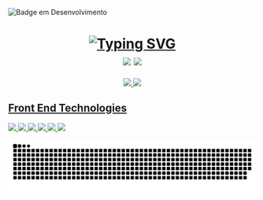 
<!--img src="https://hits.seeyoufarm.com/api/count/incr/badge.svg?url=https%3A%2F%2Fgithub.com%2F{Aninhacgs}1212%2Fhit-counter"/-->
![Badge em Desenvolvimento](http://img.shields.io/static/v1?label=STATUS&message=Portfolio%20Front-End%20em%20Desenvolvimento&color=993399&style=for-the-badge)


<h1 text align="center"><a href="https://git.io/typing-svg"><img src="https://readme-typing-svg.herokuapp.com?font=Fira+Codes&size=35&pause=1000&color=C71585&labe&center=true&width=785&height=70&lines=Hello+I'm+Ana+Claudia;I'm+Front-End+Developer;I+program+in+Anguar+and+React;" alt="Typing SVG" /></a>
<div left="center">
<a href="https://gitlab.com/Annecgs" target="_blank"><img src="https://img.shields.io/badge/gitlab-%23181717.svg?style=for-the-badge&logo=gitlab&logoColor=white"/></a>
  <a href="https://codepen.io/AnaGomes" target="_blank"><img src="https://img.shields.io/badge/Codepen-000000?style=for-the-badge&logo=codepen&logoColor=white"/></a>
</di>
</h1>


<div align="center">
  <a href="https://github.com/Aninhacgs">
   <img height = 180em src = "https://github-readme-stats-git-masterrstaa-rickstaa.vercel.app/api?username=Aninhacgs&theme=dracula"/>
  <!--img height="180em" src="https://github-readme-stats.vercel.app/api?username=Aninhacgs&show_icons=true&theme=dracula&include_all_commits=true&count_private=true"/-->
  <img height="180em" src="https://github-readme-stats.vercel.app/api/top-langs/?username=Aninhacgs&layout=compact&langs_count=7&theme=dracula"/>
</div>
  
  
  <h2>Front End Technologies</h2>
  
  <div align="left">
    <img src="https://img.shields.io/badge/Angular-DD0031?style=for-the-badge&logo=angular&logoColor=white"/>
    <img src="https://img.shields.io/badge/jQuery-0769AD?style=for-the-badge&logo=jquery&logoColor=white"/>
    <img src="https://img.shields.io/badge/CSS3-1572B6?style=for-the-badge&logo=css3&logoColor=white"/>
    <img src="https://img.shields.io/badge/HTML5-E34F26?style=for-the-badge&logo=html5&logoColor=white"/>
    <img src="https://img.shields.io/badge/JavaScript-323330?style=for-the-badge&logo=javascript&logoColor=F7DF1E"/>
    <img src="https://img.shields.io/badge/TypeScript-007ACC?style=for-the-badge&logo=typescript&logoColor=white"/>
  </div>
  
  
  <!--br/><br/>
  <h2>My GitHub Profile Trophy</h2-->
  
  <!--[![trophy](https://github-profile-trophy.vercel.app/?username=Aninhacgs&theme=onedark)](https://github.com/Aninhacgs/github-profile-trophy)-->
 
 
  
 ![Snake animation](https://github.com/Aninhacgs/Aninhacgs/blob/output/github-contribution-grid-snake.svg)



<!--
**Aninhacgs/Aninhacgs** is a ✨ _special_ ✨ repository because its `README.md` (this file) appears on your GitHub profile.

Here are some ideas to get you started:

- 🔭 I’m currently working on ...
- 🌱 I’m currently learning ...
- 👯 I’m looking to collaborate on ...
- 🤔 I’m looking for help with ...
- 💬 Ask me about ...
- 📫 How to reach me: ...
- 😄 Pronouns: ...
- ⚡ Fun fact: ...
-->
